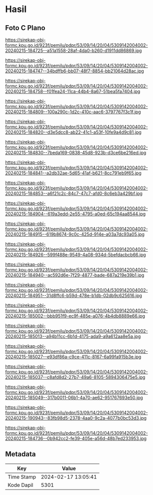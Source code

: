# Hasil

## Foto C Plano

https://sirekap-obj-formc.kpu.go.id/923f/pemilu/pdpr/53/09/14/20/04/5309142004002-20240215-184725--a51a1558-28af-4da0-b260-d1911dd86869.jpg

https://sirekap-obj-formc.kpu.go.id/923f/pemilu/pdpr/53/09/14/20/04/5309142004002-20240215-184747--34bdffb6-bb07-48f7-8854-bb21064d28ac.jpg

https://sirekap-obj-formc.kpu.go.id/923f/pemilu/pdpr/53/09/14/20/04/5309142004002-20240215-184758--f01fea24-11ca-44b4-8a67-51bea5fa7404.jpg

https://sirekap-obj-formc.kpu.go.id/923f/pemilu/pdpr/53/09/14/20/04/5309142004002-20240215-184809--100a290c-1d2c-410c-aac6-3797767f3c1f.jpg

https://sirekap-obj-formc.kpu.go.id/923f/pemilu/pdpr/53/09/14/20/04/5309142004002-20240215-184820--d3e5dcc8-ab22-41c1-a53f-10fe9a4d9c81.jpg

https://sirekap-obj-formc.kpu.go.id/923f/pemilu/pdpr/53/09/14/20/04/5309142004002-20240215-184830--7beda169-0838-45d8-923b-d3ce6be216ed.jpg

https://sirekap-obj-formc.kpu.go.id/923f/pemilu/pdpr/53/09/14/20/04/5309142004002-20240215-184841--a2db32ae-5d65-41af-b621-8cc791eb9f65.jpg

https://sirekap-obj-formc.kpu.go.id/923f/pemilu/pdpr/53/09/14/20/04/5309142004002-20240215-184853--a6f21c2c-84c7-47c7-afd0-8c6eb3a429bf.jpg

https://sirekap-obj-formc.kpu.go.id/923f/pemilu/pdpr/53/09/14/20/04/5309142004002-20240215-184904--619a3edd-2e55-4795-a0ed-65c194aa8544.jpg

https://sirekap-obj-formc.kpu.go.id/923f/pemilu/pdpr/53/09/14/20/04/5309142004002-20240215-184915--619b8674-9c0c-425d-914e-a03a7dc93a05.jpg

https://sirekap-obj-formc.kpu.go.id/923f/pemilu/pdpr/53/09/14/20/04/5309142004002-20240215-184926--599f488e-9549-4a08-934d-5befdacbcb66.jpg

https://sirekap-obj-formc.kpu.go.id/923f/pemilu/pdpr/53/09/14/20/04/5309142004002-20240215-184940--ac592d6e-7f29-4877-bade-687a219e39b1.jpg

https://sirekap-obj-formc.kpu.go.id/923f/pemilu/pdpr/53/09/14/20/04/5309142004002-20240215-184951--31d8ffc6-b59d-478e-b1db-02db9c625616.jpg

https://sirekap-obj-formc.kpu.go.id/923f/pemilu/pdpr/53/09/14/20/04/5309142004002-20240215-185002--bbb951f9-ec9f-485e-a076-4b4db8889e66.jpg

https://sirekap-obj-formc.kpu.go.id/923f/pemilu/pdpr/53/09/14/20/04/5309142004002-20240215-185013--a94b11cc-6b1d-4175-ada9-a9a612aa8e5a.jpg

https://sirekap-obj-formc.kpu.go.id/923f/pemilu/pdpr/53/09/14/20/04/5309142004002-20240215-185027--e93df86a-c9ce-411c-8167-6a99fa915b3e.jpg

https://sirekap-obj-formc.kpu.go.id/923f/pemilu/pdpr/53/09/14/20/04/5309142004002-20240215-185037--c8afd8d2-27b7-49a6-8105-5894306475e5.jpg

https://sirekap-obj-formc.kpu.go.id/923f/pemilu/pdpr/53/09/14/20/04/5309142004002-20240215-185049--317b0011-06b1-4a70-ae62-951767693e50.jpg

https://sirekap-obj-formc.kpu.go.id/923f/pemilu/pdpr/53/09/14/20/04/5309142004002-20240215-190943--83fb98d5-2378-4aa0-9c2a-4077b0bc53d3.jpg

https://sirekap-obj-formc.kpu.go.id/923f/pemilu/pdpr/53/09/14/20/04/5309142004002-20240215-184736--0b942cc2-fe39-405e-a56d-48b7ed233953.jpg


## Metadata

| Key        | Value               |
| ---------- | ------------------- |
| Time Stamp | 2024-02-17 13:05:41 |
| Kode Dapil | 5301                |



